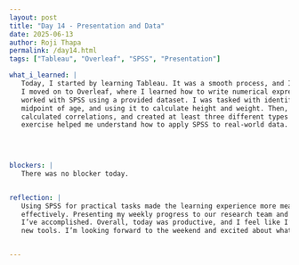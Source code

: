 ```yaml
---
layout: post
title: "Day 14 - Presentation and Data"
date: 2025-06-13
author: Roji Thapa
permalink: /day14.html
tags: ["Tableau", "Overleaf", "SPSS", "Presentation"]

what_i_learned: |
   Today, I started by learning Tableau. It was a smooth process, and I found the tool easy to use for creating visualizations. After that,
   I moved on to Overleaf, where I learned how to write numerical expressions, although I didn’t get through all the features yet. Later, I
   worked with SPSS using a provided dataset. I was tasked with identifying missing values, either replacing or removing them, finding the
   midpoint of age, and using it to calculate height and weight. Then, I used those values to compute BMI. I also standardized the data, 
   calculated correlations, and created at least three different types of plots. Although I couldn’t complete the final question, this
   exercise helped me understand how to apply SPSS to real-world data.

 

  
blockers: |
   There was no blocker today.


reflection: |
   Using SPSS for practical tasks made the learning experience more meaningful, and I believe this will help me remember the steps more
   effectively. Presenting my weekly progress to our research team and during the weekly report session gave me a chance to reflect on what
   I’ve accomplished. Overall, today was productive, and I feel like I’m starting to get more comfortable with both learning and applying
   new tools. I’m looking forward to the weekend and excited about what’s coming next.


---
```


